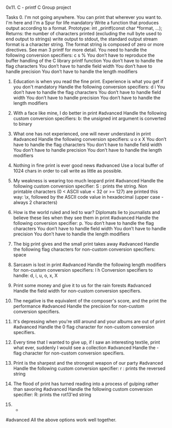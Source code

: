 0x11. C - printf
C
Group project

Tasks
0. I'm not going anywhere. You can print that wherever you want to. I'm here and I'm a Spur for life
mandatory
Write a function that produces output according to a format. Prototype: int _printf(const char *format, ...); Returns: the number of characters printed (excluding the null byte used to end output to strings) write output to stdout, the standard output stream format is a character string. The format string is composed of zero or more directives. See man 3 printf for more detail. You need to handle the following conversion specifiers: c s % You don’t have to reproduce the buffer handling of the C library printf function You don’t have to handle the flag characters You don’t have to handle field width You don’t have to handle precision You don’t have to handle the length modifiers

1. Education is when you read the fine print. Experience is what you get if you don't
mandatory
Handle the following conversion specifiers: d i You don’t have to handle the flag characters You don’t have to handle field width You don’t have to handle precision You don’t have to handle the length modifiers

2. With a face like mine, I do better in print
#advanced
Handle the following custom conversion specifiers: b: the unsigned int argument is converted to binary

3. What one has not experienced, one will never understand in print
#advanced
Handle the following conversion specifiers: u o x X You don’t have to handle the flag characters You don’t have to handle field width You don’t have to handle precision You don’t have to handle the length modifiers

4. Nothing in fine print is ever good news
#advanced
Use a local buffer of 1024 chars in order to call write as little as possible.

5. My weakness is wearing too much leopard print
#advanced
Handle the following custom conversion specifier: S : prints the string. Non printable characters (0 < ASCII value < 32 or >= 127) are printed this way: \x, followed by the ASCII code value in hexadecimal (upper case - always 2 characters)

6. How is the world ruled and led to war? Diplomats lie to journalists and believe these lies when they see them in print
#advanced
Handle the following conversion specifier: p. You don’t have to handle the flag characters You don’t have to handle field width You don’t have to handle precision You don’t have to handle the length modifiers

7. The big print gives and the small print takes away
#advanced
Handle the following flag characters for non-custom conversion specifiers:
space

8. Sarcasm is lost in print
#advanced
Handle the following length modifiers for non-custom conversion specifiers: l h Conversion specifiers to handle: d, i, u, o, x, X

9. Print some money and give it to us for the rain forests
#advanced
Handle the field width for non-custom conversion specifiers.

10. The negative is the equivalent of the composer's score, and the print the performance
#advanced
Handle the precision for non-custom conversion specifiers.

11. It's depressing when you're still around and your albums are out of print
#advanced
Handle the 0 flag character for non-custom conversion specifiers.

12. Every time that I wanted to give up, if I saw an interesting textile, print what ever, suddenly I would see a collection
#advanced
Handle the - flag character for non-custom conversion specifiers.

13. Print is the sharpest and the strongest weapon of our party
#advanced
Handle the following custom conversion specifier: r : prints the reversed string

14. The flood of print has turned reading into a process of gulping rather than savoring
#advanced
Handle the following custom conversion specifier: R: prints the rot13'ed string

15. *
#advanced
All the above options work well together.

